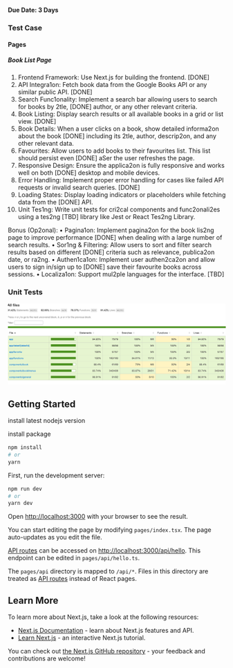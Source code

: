 
**Due Date: 3 Days**

### Test Case

#### Pages
##### Book List Page
1. Frontend Framework: Use Next.js for building the frontend. [DONE]
2. API Integra1on: Fetch book data from the Google Books API or any similar public API. [DONE]
3. Search Func1onality: Implement a search bar allowing users to search for books by 2tle, [DONE]
author, or any other relevant criteria.
4. Book Listing: Display search results or all available books in a grid or list view. [DONE]
5. Book Details: When a user clicks on a book, show detailed informa2on about the book [DONE]
including its 2tle, author, descrip2on, and any other relevant data.
6. Favourites: Allow users to add books to their favourites list. This list should persist even  [DONE]
aSer the user refreshes the page.
7. Responsive Design: Ensure the applica2on is fully responsive and works well on both  [DONE]
desktop and mobile devices.
8. Error Handling: Implement proper error handling for cases like failed API requests or 
invalid search queries. [DONE]
9. Loading States: Display loading indicators or placeholders while fetching data from the  [DONE]
API.
10. Unit Tes1ng: Write unit tests for cri2cal components and func2onali2es using a tes2ng [TBD]
library like Jest or React Tes2ng Library.

Bonus (Op2onal):
• Pagina1on: Implement pagina2on for the book lis2ng page to improve performance [DONE]
when dealing with a large number of search results.
• Sor1ng & Filtering: Allow users to sort and filter search results based on different  [DONE]
criteria such as relevance, publica2on date, or ra2ng.
• Authen1ca1on: Implement user authen2ca2on and allow users to sign in/sign up to  [DONE]
save their favourite books across sessions.
• Localiza1on: Support mul2ple languages for the interface. [TBD]

 ### Unit Tests
 ![Unit test](./assets/unit-test.PNG)


## Getting Started
install latest nodejs version


install package
```bash
npm install
# or
yarn
```


First, run the development server:

```bash
npm run dev
# or
yarn dev
```

Open [http://localhost:3000](http://localhost:3000) with your browser to see the result.

You can start editing the page by modifying `pages/index.tsx`. The page auto-updates as you edit the file.

[API routes](https://nextjs.org/docs/api-routes/introduction) can be accessed on [http://localhost:3000/api/hello](http://localhost:3000/api/hello). This endpoint can be edited in `pages/api/hello.ts`.

The `pages/api` directory is mapped to `/api/*`. Files in this directory are treated as [API routes](https://nextjs.org/docs/api-routes/introduction) instead of React pages.

## Learn More

To learn more about Next.js, take a look at the following resources:

- [Next.js Documentation](https://nextjs.org/docs) - learn about Next.js features and API.
- [Learn Next.js](https://nextjs.org/learn) - an interactive Next.js tutorial.

You can check out [the Next.js GitHub repository](https://github.com/vercel/next.js/) - your feedback and contributions are welcome!

